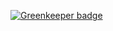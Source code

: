 
[![Greenkeeper badge](https://badges.greenkeeper.io/hardfist/node-debug-demo.svg)](https://greenkeeper.io/)
